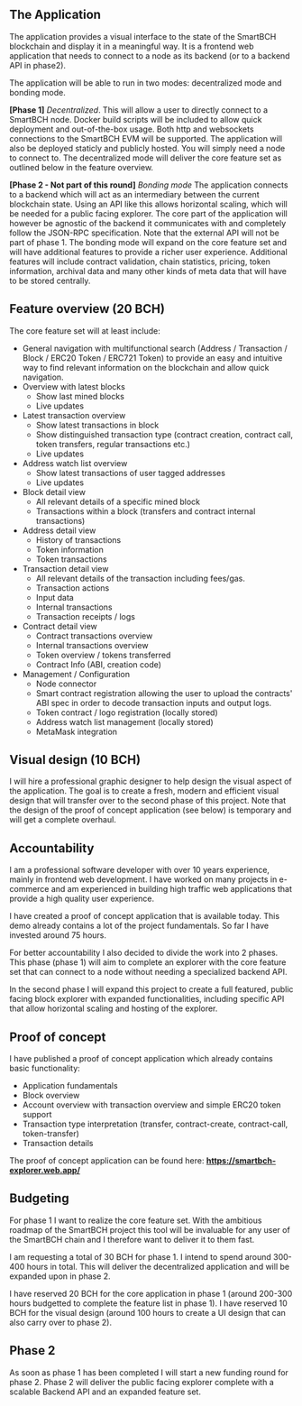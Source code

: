 ## The Application
The application provides a visual interface to the state of the SmartBCH blockchain and display it in a meaningful way. It is a frontend web application that needs to connect to a node as its backend (or to a backend API in phase2).

The application will be able to run in two modes: decentralized mode and bonding mode.

**[Phase 1]** *Decentralized*.
This will allow a user to directly connect to a SmartBCH node. Docker build scripts will be included to allow quick deployment and out-of-the-box usage. Both http and websockets connections to the SmartBCH EVM will be supported. The application will also be deployed staticly and publicly hosted. You will simply need a node to connect to. The decentralized mode will deliver the core feature set as outlined below in the feature overview.

**[Phase 2 - Not part of this round]** *Bonding mode*
The application connects to a backend which will act as an intermediary between the current blockchain state. Using an API like this allows horizontal scaling, which will be needed for a public facing explorer. The core part of the application will however be agnostic of the backend it communicates with and completely follow the JSON-RPC specification. Note that the external API will not be part of phase 1. The bonding mode will expand on the core feature set and will have additional features to provide a richer user experience. Additional features will include contract validation, chain statistics, pricing, token information, archival data and many other kinds of meta data that will have to be stored centrally.


## Feature overview (20 BCH)
The core feature set will at least include:

- General navigation with multifunctional search (Address / Transaction / Block / ERC20 Token / ERC721 Token) to provide an easy and intuitive way to find relevant information on the blockchain and allow quick navigation.
- Overview with latest blocks
    - Show last mined blocks
    - Live updates
- Latest transaction overview
    - Show latest transactions in block
    - Show distinguished transaction type (contract creation, contract call, token transfers, regular transactions etc.)
    - Live updates
- Address watch list overview
    - Show latest transactions of user tagged addresses
    - Live updates
- Block detail view
    - All relevant details of a specific mined block
    - Transactions within a block (transfers and contract internal transactions)
- Address detail view
    - History of transactions
    - Token information
    - Token transactions
- Transaction detail view
    - All relevant details of the transaction including fees/gas.
    - Transaction actions
    - Input data
    - Internal transactions
    - Transaction receipts / logs
- Contract detail view
    - Contract transactions overview
    - Internal transactions overview
    - Token overview / tokens transferred
    - Contract Info (ABI, creation code)
- Management / Configuration
    - Node connector
    - Smart contract registration allowing the user to upload the contracts' ABI spec in order to decode transaction inputs and output logs.
    - Token contract / logo registration (locally stored)
    - Address watch list management (locally stored)
    - MetaMask integration

## Visual design (10 BCH)
I will hire a professional graphic designer to help design the visual aspect of the application. The goal is to create a fresh, modern and efficient visual design that will transfer over to the second phase of this project. Note that the design of the proof of concept application (see below) is temporary and will get a complete overhaul.

## Accountability
I am a professional software developer with over 10 years experience, mainly in frontend web development. I have worked on many projects in e-commerce and am experienced in building high traffic web applications that provide a high quality user experience.

I have created a proof of concept application that is available today. This demo already contains a lot of the project fundamentals. So far I have invested around 75 hours.

For better accountability I also decided to divide the work into 2 phases. This phase (phase 1) will aim to complete an explorer with the core feature set that can connect to a node without needing a specialized backend API.

In the second phase I will expand this project to create a full featured, public facing block explorer with expanded functionalities, including specific API that allow horizontal scaling and hosting of the explorer.

## Proof of concept
I have published a proof of concept application which already contains basic functionality:
- Application fundamentals
- Block overview
- Account overview with transaction overview and simple ERC20 token support
- Transaction type interpretation (transfer, contract-create, contract-call, token-transfer)
- Transaction details

The proof of concept application can be found here:
**https://smartbch-explorer.web.app/**

## Budgeting
For phase 1 I want to realize the core feature set. With the ambitious roadmap of the SmartBCH project this tool will be invaluable for any user of the SmartBCH chain and I therefore want to deliver it to them fast.

I am requesting a total of 30 BCH for phase 1. I intend to spend around 300-400 hours in total. This will deliver the decentralized application and will be expanded upon in phase 2.

I have reserved 20 BCH for the core application in phase 1 (around 200-300 hours budgetted to complete the feature list in phase 1).
I have reserved 10 BCH for the visual design (around 100 hours to create a UI design that can also carry over to phase 2).

## Phase 2
As soon as phase 1 has been completed I will start a new funding round for phase 2. Phase 2 will deliver the public facing explorer complete with a scalable Backend API and an expanded feature set.
